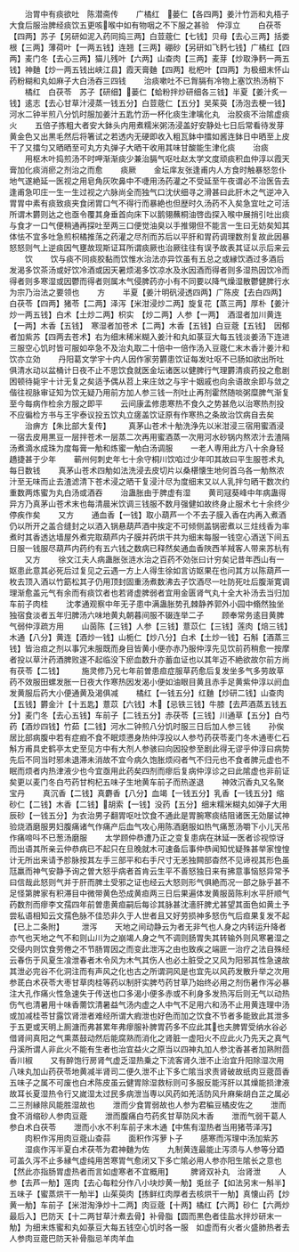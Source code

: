 <!-- { "loadSidebar": true } -->
　　治胃中有痰欲吐　陈潜斋传
　　广橘红　蒌仁【各四两】姜汁竹沥和丸梧子大食后服治脾经痰饮五更咳喉中如有物咽之不下服之甚验　仲淳立
　　白茯苓【四两】苏子【另研如泥入药同捣三两】白荳蔲仁【七钱】贝母【去心三两】括娄根【三两】薄荷叶【一两五钱】连翘【三两】硼砂【另研如飞麫七钱】广橘红【四两】麦门冬【去心三两】猫儿残叶【六两】山查肉【三两】麦芽【炒取浄麫一两五钱】神麯【炒一两五钱出峡江县】霞天膏麯【四两】枇杷叶【四两】为极细末怀山药粉糊和丸如麻子大白汤吞三四钱
　　治痰嗽吐不已胷膈有冷物上塞饮热汤稍下
　　橘红　白茯苓　苏子【研细】蒌仁【蛤粉拌炒研细各三钱】半夏【姜汁炙一钱】逺志【去心甘草汁浸蒸一钱五分】白荳蔲仁【五分】吴茱萸【汤泡去梗一钱】河水二钟半煎八分饥时服加姜汁五匙竹沥一杯化痰生津噙化丸　治胶痰不治隂虚痰火
　　五倍子拣粗大者安大鉢头内用煮糯米粥汤浸盖好安静处七日后常看待发芽黄金色又出黒毛然后将箸试之若透内无硬即收入粗瓦鉢中擂如酱连鉢日中晒至上皮干了又擂匀又晒晒至可丸方丸弹子大晒干收用其味甘酸能生津化痰
　　治痰
　　用枢木叶捣煎汤不时呷渐渐痰少兼治膈气呕吐赵太学文度顽痰积血仲淳以霞天膏加化痰消瘀之剂治之而愈
　　痰厥
　　金坛庠友张逢甫内人方食时触暴怒忽仆地气遂絶延一医视之用皂角灰吹鼻中不啑用汤药灌之不受延至午夜谓必不治医告去逢甫急叩庄一生一生过视之六脉尚全而独气口沈伏细寻之滑甚曰此肝木之气逆冲入胃胃中素有痰致痰夹食闭胃口气不得行而暴絶也但歴时久汤药不入矣急宜吐之可活所谓木欝则达之也亟令覆其身垂首向床下以鹅翎蘸桐油啓齿探入喉中展捎引吐出痰与食才一口气便稍通再探吐至两三口便觉油臭以手推翎但不能言一生曰无妨矣知其体怯不宜多吐急煎枳橘推荡之药灌之尽剂而苏后以平肝和胃药调理数剂复故此因暴怒怒则气上逆痰因气壅故现斯证耳所谓痰厥也治厥往往有误予故表其证以示后来云
　　饮
　　饮与痰不同痰胶黏而饮惟水治法亦异饮虽有五总之或縁饮酒过多酒后发渴多饮茶汤或好饮冷酒或因天暑烦渴多饮凉水及氷因酒而得者则多湿热因饮冷而得者则多寒湿或因鬱而得者则属木气侵脾药亦小有不同要以降气燥湿散鬱健脾行水为宗乃治法之要领也
　　方
　　半夏【姜汁明矾浸透四两】广陈皮【去白四两】白茯苓【四两】猪苓【二两】泽泻【米泔浸炒二两】旋复花【蒸三两】厚朴【姜汁炒一两五钱】白术【土炒二两】枳实　【炒二两】人参【一两】　酒湿者加川黄连【一两】木香【五钱】　寒湿者加苍术【二两】木香【五钱】白豆蔲【五钱】　因郁者加紫苏【四两去苍术】右为细末稀米糊入姜汁和丸如菉豆大每五钱淡姜汤下连进三服空心饥时皆可服如卒急不及治丸取二十倍中一倍作汤入豆蔲仁末木香汁姜汁和饮亦立効
　　丹阳葛文学宇十内人因作家劳欝患饮证每发吐呕不已肠如欲出所吐俱清水动以盆桶计日夜不止不思饮食就医金坛诸医以健脾行气理欝清痰药投之愈剧困顿待毙宇十计无复之矣适予偶从苕上来庄敛之与宇十姻戚也向余语故余即与敛之偕往视脉审证知为饮无疑乃用前方加人参三钱一剂吐止再剂霍然随啖粥糜脾气渐复至今每病作检余方服之即平
　　云间康孟修患寒热不食久之势甚危以治寒热剂投不应徧检方书与王宇泰议投五饮丸立瘥盖饮证原有作寒热之条故治饮病自去矣
　　治痹方【朱比部大复传】
　　真茅山苍术十觔洗浄先以米泔浸三宿用蜜酒浸一宿去皮用黒豆一层拌苍术一层蒸二次再用蜜酒蒸一次用河水砂锅内熬浓汁去渣隔汤煮滴水成珠为度每膏一觔和炼蜜一觔白汤调服
　　一老人専用此方八十余身轻趫捷甚于少年
　　蕲州何刺史年七十余守桐川饮啗过少年叩其故曰平生服苍术丸每日数钱
　　真茅山苍术四觔如法洗浸去皮切片以桑椹懐生地何首乌各一觔熬浓汁至无味而止去渣滤清下苍术浸之晒干复浸汁尽为度细末又以人乳拌匀晒干数次约重数两炼蜜为丸白汤或酒吞
　　治蛊胀由于脾虚有湿
　　黄司冦葵峰中年病蛊得异方乃真茅山苍术末也每清晨米饮调三钱服不数月强健如故终身止服术七十余终少停疾作矣
　　又方
　　通血香【一钱】取小葫芦一个不去子膜入香在内再入煮酒仍以所开之盖合缝封之以酒入锅悬葫芦酒中挨定不可倾侧盖锅密煮以三炷线香为率煮时其香透达墙屋外煮完取葫芦内子膜并药烘干共为细末每服一钱空心酒送下间五日服一钱服尽葫芦内药约有五六钱之数病已释然矣通血香陜西羊羢客人带来苏杭有
　　又方
　　徐文江夫人病蛊胀张涟水治之百药不効张曰计穷矣记昔年西山有一妪患此意其必死后过复见之云遇一方上人得生徐如言访妪果在也问其方以陈葫芦一枚去顶入酒以竹筯松其子仍用顶封固重汤煮数沸去子饮酒尽一吐防死吐后腹渐寛调理渐愈盖元气有余而有痰饮者也若肾虚脾弱者宜用金匮肾气丸十全大补汤去当归加车前子肉桂
　　沈孝通观察中年无子患中满蛊胀势孔棘静养郭外小园中翛然独坐独宿食淡者五年归脾汤六味地黄丸朝暮间服不辍连举二子
　　顾奉常务逺目黄脾气弱仲淳疏方用
　　山茵陈【三钱】人参【三钱】薏苡仁【三钱】莲肉【焙三钱】木通【八分】黄连【酒炒一钱】山栀仁【炒八分】白术【土炒一钱】石斛【酒蒸三钱】皆治疸之剂以事冗未服既而身目皆黄小便亦赤乃服仲淳先见饮前药稍愈一按摩者投以草汁药酒脾败遂不起临没下瘀血数升亦蓄血证也以其年迈不絶欲故尔前方尚有茯苓【二钱】
　　施灵修乃兄七年前曽患疸症服草药愈后复发坐多气多劳故草药不效服田螺发胀一日夜大作寒热因发渴小便如油眼目黄且赤手足黄紫仲淳以阏血发黄服后药大小便通黄及渴俱减
　　橘红【一钱五分】红麯【炒研二钱】山查肉【五钱】欝金汁【十五匙】薏苡【六钱】木【忌铁三钱】牛膝【去芦酒蒸五钱五分】麦门冬【去心五钱】车前子【二钱五分】赤茯苓【三钱】川通草【五分】白芍药【酒炒四钱】竹茹【二钱】河水二钟煎八分饥时服三日后加人参三钱
　　孙俟居比部病腹中若有症瘕不食不眠烦懑身热仲淳投以人参芍药茯苓麦门冬木通枣仁石斛方甫具史鹤亭太史至见方中有大剂人参骇曰向因投参至剧此得无谬乎仲淳曰病势先后不同当时邪未退滞未消故不宜今病久饱胀烦闷者气不归元也不食者脾元虚也不眠而烦者内热津液少也今宜亟用此药矣四剂而瘳后复病仲淳诊之曰此隂虚也非前证矣更以麦门冬白芍药甘枸杞五味子生地黄车前子而热遂退
　　神效沉香丸又名聚宝丹
　　真沉香【二钱】真麝香【八分】血竭【一钱五分】乳香【一钱五分】缩砂仁【二钱】木香【二钱】胡索【一钱】没药【五分】细末糯米糊丸如弹子大用辰砂【一钱五分】为衣治男子翻胃呕吐饮食不通此是胃腕寒痰结阻诸医无効屡试神验烧酒磨服男妇腹痛诸气作痛产后血气攻心用陈酒磨服如热气痛葱汤嚼下小儿天吊作痛啼呌不已葱汤磨服
　　太学顾仲恭遭乃正之变复患病在牀延一医者诊视惊讶而出语其所亲云仲恭病已不起只在旦晚就木可速备后事仲恭闻知忧疑殊甚举家惶惶计无所出来请予胗脉按其左手三部平和右手尺寸无恙独闗部杳然不见谛视其形色虽尫羸而神气安静予询之曽大怒乎病者首肯云生平不善怒独日来有拂意事恼怒异常予曰信哉此怒则气并于肝而脾土受邪之证也经云大怒则形气俱絶而况一部之脉乎甚不足怪第脾家有积滞目中微带黄色恐成黄疸两三日后果遍体发黄服茵陈利水平肝顺气药数剂而瘳李文孺四年前曽患黄疸嗣后每诊其脉甚沈濇肝脾尤甚望其面色如黄土予尝私语相知云文孺色脉不佳恐非久于人世者且又好劳损神多怒伤气后疸果复发不起【已上二条附】
　　泄泻
　　天地之间动静云为者无非气也人身之内转运升降者亦气也天地之气不和则山川为之崩竭人身之气不调则肠胃失其转输外则风寒暑湿之交侵内则饮食劳倦之不节肠胃因之而变此泄泻之由也致疾之端匪一治疗之法自殊经云春伤于风夏生飡泄春者木令风为木气其伤人也必土脏受之又风为阳邪其性急速故其泄必完谷不化洞注而有声风之化也古之所谓洞风是也宜先以风药发散升举之次用参茋白术茯苓大枣甘草肉桂等药以制肝实脾芍药甘草乃始终必用之剂伤暑作泻必暴注大孔作痛火性急速失于传送也口多渴小便多赤或不利身多发热泻后则无气以动热伤气也清暑用十味香薷饮清暑益气汤内虚之人中气不足用六和汤不止用黄连理中汤或加减桂苓甘露饮肾泄者难经所谓大瘕泄也好色而加之饮食不节者多能致此其泄多于五更或天明上厠溏而弗甚累年弗瘳服补脾胃药多不应此其也夫脾胃受纳水谷必借肾间真阳之气熏蒸鼓动然后能腐熟而消化之肾脏一虚阳火不应此火乃先天之真气丹溪所谓人非此火不能有生者也治宜益火之原当以四神丸加人参沈香甚者加熟附茴香川椒
　　又有醉饱行房肾气虚乏湿热乗之下流客肾久泄不止治宜升阳除湿次用八味丸加山药茯苓地黄减半肾司二便久泄不止下多亡隂当求责肾破故纸肉豆蔲茴香五味子之属不可废也白术陈皮虽云健胃除湿救标则可多服反能泻肝以其燥能损津液故耳长夏湿热令行又嵗湿太过民多病泄当専以风药如羌活防风升麻柴胡白芷之属必二三剂縁除风能胜湿故也
　　泄而少食胃弱故也人参为君稨豆橘皮佐之
　　泄而食不消缩砂人参肉豆蔲
　　泄而腹痛白芍药炙甘草防风木香
　　泄而气弱干葛人参白术白茯苓
　　泄而小水不利车前子末木通【中焦有湿热者当用猪苓泽泻】
　　肉积作泻用肉豆蔲山查蒜
　　面积作泻萝卜子
　　感寒而泻理中汤加紫苏
　　湿痰作泻半夏白术茯苓为君神麯为佐
　　九制黄连最能止泻须与人参等分廼可盖久泻不止多縁气虚纯用苦寒胃气愈闭又下多亡隂必用人参亦阳生隂长之意也【然此亦指肠胃虚热者而言如虚寒者不宜概用】
　　脾肾双补丸　治肾泄
　　人参【去芦一觔】莲肉【去心每粒分作八小块炒黄一觔】兎丝子【如法另末一斛半】五味子【蜜蒸烘干一觔半】山茱萸肉【拣鲜红肉厚者去核烘干一觔】真懐山药【炒黄一觔】车前子【米泔淘浄炒十二两】肉豆蔲【十两】橘红【六两】砂仁【六两炒最后入】巴防天【十二两甘草汁煮去骨】补骨脂【圆而黒色者佳盐水拌炒研末一觔】为细末炼蜜和丸如菉豆大每五钱空心饥时各一服　如虚而有火者火盛肺热者去人参肉豆蔲巴防天补骨脂忌羊肉羊血

